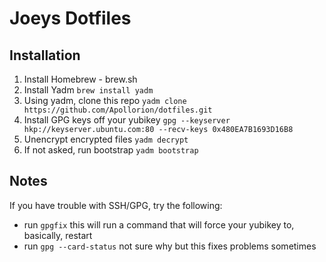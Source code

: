 # Joeys Dotfiles

## Installation

1. Install Homebrew - brew.sh
2. Install Yadm `brew install yadm`
3. Using yadm, clone this repo `yadm clone https://github.com/Apollorion/dotfiles.git`
4. Install GPG keys off your yubikey `gpg --keyserver hkp://keyserver.ubuntu.com:80 --recv-keys 0x480EA7B1693D16B8`
5. Unencrypt encrypted files `yadm decrypt`
6. If not asked, run bootstrap `yadm bootstrap`


## Notes

If you have trouble with SSH/GPG, try the following:
- run `gpgfix` this will run a command that will force your yubikey to, basically, restart
- run `gpg --card-status` not sure why but this fixes problems sometimes
